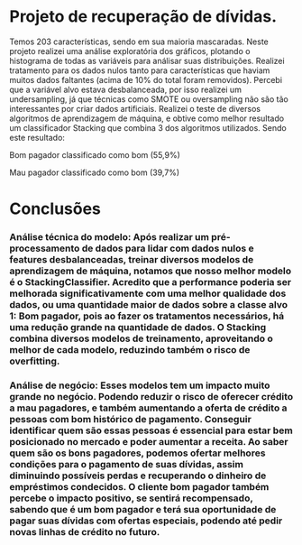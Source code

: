 # Projeto de recuperação de dívidas.

Temos 203 características, sendo em sua maioria mascaradas. Neste projeto realizei uma análise exploratória dos gráficos, plotando o histograma de todas as variáveis para análisar suas distribuições. Realizei tratamento para os dados nulos tanto para características que haviam muitos dados faltantes (acima de 10% do total foram removidos). Percebi que a variável alvo estava desbalanceada, por isso realizei um undersampling, já que técnicas como SMOTE ou oversampling não são tão interessantes por criar dados artificiais. Realizei o teste de diversos algoritmos de aprendizagem de máquina, e obtive como melhor resultado um classificador Stacking que combina 3 dos algoritmos utilizados. 
Sendo este resultado:

Bom pagador classificado como bom (55,9%)

Mau pagador classificado como bom (39,7%)

# Conclusões

### Análise técnica do modelo: Após realizar um pré-processamento de dados para lidar com dados nulos e features desbalanceadas, treinar diversos modelos de aprendizagem de máquina, notamos que nosso melhor modelo é o StackingClassifier. Acredito que a performance poderia ser melhorada significativamente com uma melhor qualidade dos dados, ou uma quantidade maior de dados sobre a classe alvo 1: Bom pagador, pois ao fazer os tratamentos necessários, há uma redução grande na quantidade de dados. O Stacking combina diversos modelos de treinamento, aproveitando o melhor de cada modelo, reduzindo também o risco de overfitting. 

### Análise de negócio: Esses modelos tem um impacto muito grande no negócio. Podendo reduzir o risco de oferecer crédito a mau pagadores, e também aumentando a oferta de crédito a pessoas com bom histórico de pagamento. Conseguir identificar quem são essas pessoas é essencial para estar bem posicionado no mercado e poder aumentar a receita. Ao saber quem são os bons pagadores, podemos ofertar melhores condições para o pagamento de suas dívidas, assim diminuindo possíveis perdas e recuperando o dinheiro de empréstimos condecidos. O cliente bom pagador também percebe o impacto positivo, se sentirá recompensado, sabendo que é um bom pagador e terá sua oportunidade de pagar suas dívidas com ofertas especiais, podendo até pedir novas linhas de crédito no futuro.
